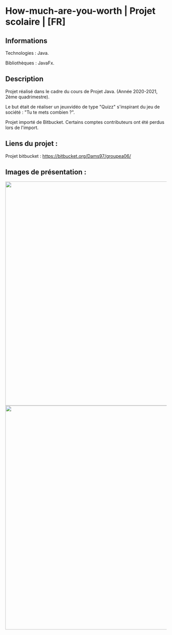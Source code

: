 # How-much-are-you-worth | Projet scolaire | [FR]

## Informations

Technologies : Java.

Bibliothèques : JavaFx. 

## Description

Projet réalisé dans le cadre du cours de Projet Java.  (Année 2020-2021, 2ème quadrimestre).

Le but était de réaliser un jeuxvidéo de type "Quizz" s'inspirant du jeu de société : "Tu te mets combien ?". 

Projet importé de Bitbucket. Certains comptes contributeurs ont été perdus lors de l'import.

## Liens du projet :

Projet bitbucket : https://bitbucket.org/Dams97/groupea06/

## Images de présentation :

<div>
<img align=top src="https://github.com/damien-auversack/groupeA06/blob/master/presentation_pictures/picture_01.jpg" width="700px">
<img align=top src="https://github.com/damien-auversack/groupeA06/blob/master/presentation_pictures/picture_02.jpg" width="700px">
</div>

